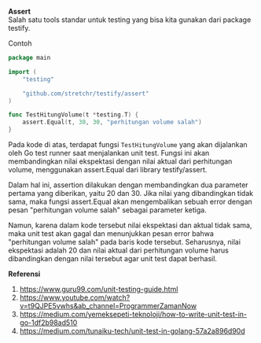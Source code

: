 <b>Assert</b><br>
Salah satu tools standar untuk testing yang bisa kita gunakan dari package testify.


Contoh

```go
package main

import (
	"testing"

	"github.com/stretchr/testify/assert"
)

func TestHitungVolume(t *testing.T) {
	assert.Equal(t, 30, 30, "perhitungan volume salah")
}
```

Pada kode di atas, terdapat fungsi `TestHitungVolume` yang akan dijalankan oleh Go test runner saat menjalankan unit test. Fungsi ini akan membandingkan nilai ekspektasi dengan nilai aktual dari perhitungan volume, menggunakan assert.Equal dari library testify/assert.

Dalam hal ini, assertion dilakukan dengan membandingkan dua parameter pertama yang diberikan, yaitu 20 dan 30. Jika nilai yang dibandingkan tidak sama, maka fungsi assert.Equal akan mengembalikan sebuah error dengan pesan "perhitungan volume salah" sebagai parameter ketiga.

Namun, karena dalam kode tersebut nilai ekspektasi dan aktual tidak sama, maka unit test akan gagal dan menunjukkan pesan error bahwa "perhitungan volume salah" pada baris kode tersebut. Seharusnya, nilai ekspektasi adalah 20 dan nilai aktual dari perhitungan volume harus dibandingkan dengan nilai tersebut agar unit test dapat berhasil.

<b>Referensi</b><br>
1. https://www.guru99.com/unit-testing-guide.html
2. https://www.youtube.com/watch?v=t9QJPE5vwhs&ab_channel=ProgrammerZamanNow
3. https://medium.com/yemeksepeti-teknoloji/how-to-write-unit-test-in-go-1df2b98ad510
4. https://medium.com/tunaiku-tech/unit-test-in-golang-57a2a896d90d



